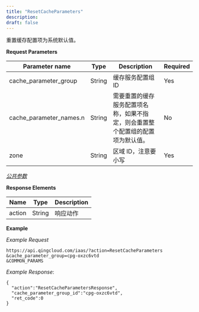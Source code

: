 ```yaml
---
title: "ResetCacheParameters"
description: 
draft: false
---
```




重置缓存配置项为系统默认值。

**Request Parameters**

| Parameter name | Type | Description | Required |
| --- | --- | --- | --- |
| cache_parameter_group | String | 缓存服务配置组ID | Yes |
| cache_parameter_names.n | String | 需要重置的缓存服务配置项名称，如果不指定，则会重置整个配置组的配置项为默认值。 | No |
| zone | String | 区域 ID，注意要小写 | Yes |

[_公共参数_](../../../parameters/)

**Response Elements**

| Name | Type | Description |
| --- | --- | --- |
| action | String | 响应动作 |

**Example**

_Example Request_

```
https://api.qingcloud.com/iaas/?action=ResetCacheParameters
&cache_parameter_group=cpg-oxzc6vtd
&COMMON_PARAMS
```

_Example Response_:

```
{
  "action":"ResetCacheParametersResponse",
  "cache_parameter_group_id":"cpg-oxzc6vtd",
  "ret_code":0
}
```

